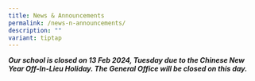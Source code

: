 ```yaml
---
title: News & Announcements
permalink: /news-n-announcements/
description: ""
variant: tiptap
---
```

<p></p><p><strong><em>Our school is closed on 13 Feb 2024, Tuesday due to the Chinese New Year Off-In-Lieu Holiday. The General Office will be closed on this day.</em></strong></p><p></p>